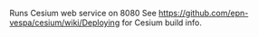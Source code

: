 Runs Cesium web service on 8080
See https://github.com/epn-vespa/cesium/wiki/Deploying for Cesium build info.
